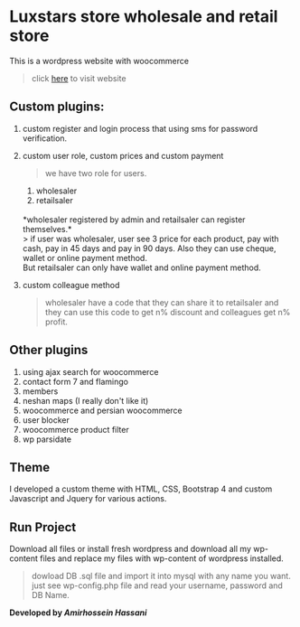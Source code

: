 # Luxstars store wholesale and retail store

This is a wordpress website with woocommerce

> click [here](https://luxstars.ir) 
to visit website

## Custom plugins:

1. custom register and login process that using sms for password verification.

2. custom user role, custom prices and custom payment
    > we have two role for users.
    1. wholesaler
    2. retailsaler
    <br/>
    *wholesaler registered by admin and retailsaler can register themselves.*
    <br/>
    > if user was wholesaler, user see 3 price for each product, pay with cash, pay in 45 days and pay in 90 days.
    Also they can use cheque, wallet or online payment method.
    <br/>
    But retailsaler can only have wallet and online payment method.

3. custom colleague method
    > wholesaler have a code that they can share it to retailsaler and they can use this code to get n% discount and colleagues get n% profit.

## Other plugins
1. using ajax search for woocommerce
2. contact form 7 and flamingo
3. members
4. neshan maps (I really don't like it)
5. woocommerce and persian woocommerce
6. user blocker
7. woocommerce product filter
8. wp parsidate

## Theme
I developed a custom theme with HTML, CSS, Bootstrap 4 and custom Javascript and Jquery for various actions.

## Run Project
Download all files or install fresh wordpress and download all my wp-content files and replace my files with wp-content of wordpress installed.

> dowload DB .sql file and import it into mysql with any name you want. just see wp-config.php file and read your username, password and DB Name.

**Developed by *Amirhossein Hassani***
